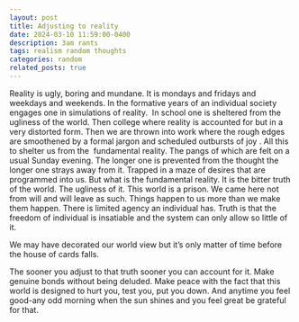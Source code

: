 ```yaml
---
layout: post
title: Adjusting to reality
date: 2024-03-10 11:59:00-0400
description: 3am rants
tags: realism random thoughts
categories: random
related_posts: true
---
```


Reality is ugly, boring and mundane. It is mondays and fridays and weekdays and weekends. In the formative years of an individual society engages one in simulations of reality.  In school one is sheltered from the ugliness of the world. Then college where reality is accounted for but in a very distorted form. Then we are thrown into work where the rough edges are smoothened by a formal jargon and scheduled outbursts of joy . All this to shelter us from the  fundamental reality. The pangs of which are felt on a usual Sunday evening. The longer one is prevented from the thought the longer one strays away from it. Trapped in a maze of desires that are programmed into us. But what is the fundamental reality. It is the bitter truth of the world. The ugliness of it. This world is a prison. We came here not from will and will leave as such. Things happen to us more than we make them happen. There is limited agency an individual has. Truth is that the freedom of individual is insatiable and the system can only allow so little of it. 

We may have decorated our world view but it’s only matter of time before the house of cards falls.

The sooner you adjust to that truth sooner you can account for it. Make genuine bonds without being deluded. Make peace with the fact that this world is designed to hurt you, test you, put you down. And anytime you feel good-any odd morning when the sun shines and you feel great be grateful for that.
